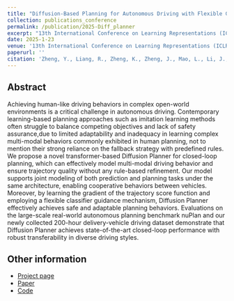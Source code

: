 ```yaml
---
title: "Diffusion-Based Planning for Autonomous Driving with Flexible Guidance"
collection: publications_conference
permalink: /publication/2025-Diff_planner
excerpt: "13th International Conference on Learning Representations (ICLR 2025)."
date: 2025-1-23
venue: '13th International Conference on Learning Representations (ICLR 2025).'
paperurl: ''
citation: 'Zheng, Y., Liang, R., Zheng, K., Zheng, J., Mao, L., Li, J., Gu, W., Ai, R., Li, S., <b>Zhan, X.</b>, Liu, J. Diffusion-Based Planning for Autonomous Driving with Flexible Guidance. In the <i>13th International Conference on Learning Representations (ICLR 2025)</i>.'
---
```


Abstract
---
Achieving human-like driving behaviors in complex open-world environments is a critical challenge in autonomous driving. Contemporary learning-based planning approaches such as imitation learning methods often struggle to balance competing objectives and lack of safety assurance,due to limited adaptability and inadequacy in learning complex multi-modal behaviors commonly exhibited in human planning, not to mention their strong reliance on the fallback strategy with predefined rules. We propose a novel transformer-based Diffusion Planner for closed-loop planning, which can effectively model multi-modal driving behavior and ensure trajectory quality without any rule-based refinement. Our model supports joint modeling of both prediction and planning tasks under the same architecture, enabling cooperative behaviors between vehicles. Moreover, by learning the gradient of the trajectory score function and employing a flexible classifier guidance mechanism, Diffusion Planner effectively achieves safe and adaptable planning behaviors. Evaluations on the large-scale real-world autonomous planning benchmark nuPlan and our newly collected 200-hour delivery-vehicle driving dataset demonstrate that Diffusion Planner achieves state-of-the-art closed-loop performance with robust transferability in diverse driving styles.


Other information
---
* [Project page](https://zhengyinan-air.github.io/Diffusion-Planner/)
* [Paper](https://openreview.net/forum?id=wM2sfVgMDH)
* [Code](https://github.com/ZhengYinan-AIR/Diffusion-Planner)

